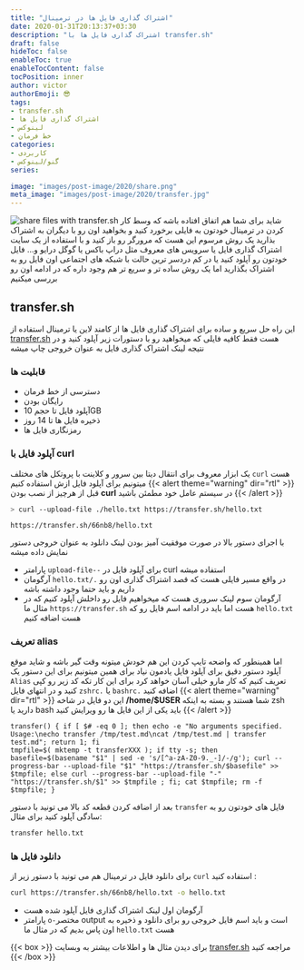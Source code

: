 ```yaml
---
title: "اشتراک گذاری فایل ها در ترمینال"
date: 2020-01-31T20:13:37+03:30
description: "اشتراک گذاری فایل ها با transfer.sh"
draft: false
hideToc: false
enableToc: true
enableTocContent: false
tocPosition: inner
author: victor
authorEmoji: 😎
tags: 
- transfer.sh
- اشتراک گذاری فایل ها
- لینوکس
- خط فرمان
categories:
- کاربردی
- گنو/لینوکس
series:

image: "images/post-image/2020/share.png"
meta_image: "images/post-image/2020/transfer.jpg"
---
```

![share files with transfer.sh](/images/post-image/2020/transfer.jpg)
شاید برای شما هم اتفاق افتاده باشه که وسط کار کردن در ترمینال خودتون به فایلی برخورد کنید و بخواهید اون رو با دیگران به اشتراک بذارید یک روش مرسوم این هست که مرورگر رو باز کنید و با استفاده از یک سایت اشتراک گذاری فایل یا سرویس های معروف مثل دراپ باکس یا گوگل درایو و... فایل خودتون رو آپلود کنید یا در کم دردسر ترین حالت با شبکه های اجتماعی اون فایل رو به اشتراک بگذارید اما یک روش ساده تر و سریع تر هم وجود داره که در ادامه اون رو بررسی میکنیم
## transfer.sh
این راه حل سریع و ساده برای اشتراک گذاری فایل ها از کامند لاین یا ترمینال استفاده از  [transfer.sh](https://transfer.sh) هست فقط کافیه فایلی که میخواهید رو با دستورات زیر آپلود کنید و در نتیجه لینک اشتراک گذاری فایل به عنوان خروجی چاپ میشه
### قابلیت ها
* دسترسی از خط فرمان
* رایگان بودن
* آپلود فایل تا حجم 10GB 
* ذخیره فایل ها تا 14 روز
* رمزنگاری فایل ها

### آپلود فایل با curl
یک ابزار معروف برای انتقال دیتا بین سرور و کلاینت با پروتکل های مختلف `curl` هست میتونیم برای آپلود فایل ازش استفاده کنیم
{{< alert theme="warning" dir="rtl" >}}
قبل از هرچیز از نصب بودن **curl** در سیستم عامل خود مطمئن باشید
{{< /alert >}} 
```bash
> curl --upload-file ./hello.txt https://transfer.sh/hello.txt
```
```result
https://transfer.sh/66nb8/hello.txt
```
با اجرای دستور بالا در صورت موفقیت آمیز بودن لینک دانلود به عنوان خروجی دستور نمایش داده میشه

* پارامتر `upload-file--` برای آپلود فایل در curl استفاده میشه
* آرگومان `hello.txt/.` در واقع مسیر فایلی هست که قصد اشتراک گذاری اون رو داریم و باید حتما وجود داشته باشه
* آرگومان سوم لینک سروری هست که میخواهیم فایل رو داخلش آپلود کنیم که در مثال ما `https://transfer.sh` هست اما باید در ادامه اسم فایل رو که `hello.txt` هست اضافه کنیم
### تعریف alias
اما همینطور که واضحه تایپ کردن این هم خودش میتونه وقت گیر باشه و شاید موقع آپلود دستور دقیق برای آپلود فایل یادمون نیاد برای همین میتونیم برای این دستور یک `Alias` تعریف کنیم که کار مارو خیلی آسان خواهد کرد برای این کار تکه کد زیر رو کپی کنید و در انتهای فایل `zshrc.` یا `bashrc.` اضافه کنید
{{< alert theme="warning" dir="rtl" >}}
این دو فایل در شاخه **/home/$USER** شما هستند و بسته به اینکه zsh دارید یا bash باید یکی از این فایل ها رو ویرایش کنید
{{< /alert >}} 

```
transfer() { if [ $# -eq 0 ]; then echo -e "No arguments specified. Usage:\necho transfer /tmp/test.md\ncat /tmp/test.md | transfer test.md"; return 1; fi
tmpfile=$( mktemp -t transferXXX ); if tty -s; then basefile=$(basename "$1" | sed -e 's/[^a-zA-Z0-9._-]/-/g'); curl --progress-bar --upload-file "$1" "https://transfer.sh/$basefile" >> $tmpfile; else curl --progress-bar --upload-file "-" "https://transfer.sh/$1" >> $tmpfile ; fi; cat $tmpfile; rm -f $tmpfile; }
```
بعد از اضافه کردن قطعه کد بالا می تونید با دستور `transfer` فایل های خودتون رو به سادگی آپلود کنید برای مثال:
```bash
transfer hello.txt
```
### دانلود فایل ها
برای دانلود فایل در ترمینال هم می تونید با دستور زیر از `curl` استفاده کنید :
```bash
curl https://transfer.sh/66nb8/hello.txt -o hello.txt
```
* آرگومان اول لینک اشتراک گذاری فایل آپلود شده هست
* پارامتر `o-`مختصر output است و باید اسم فایل خروجی رو برای دانلود و ذخیره به اون پاس بدیم که در مثال ما `hello.txt` هست

{{< box >}}
برای دیدن مثال ها و اطلاعات بیشتر به وبسایت <a href="https://transfer.sh">transfer.sh</a> مراجعه کنید
{{< /box >}}

